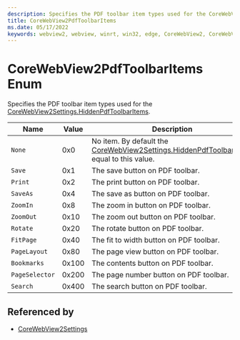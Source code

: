 ```yaml
---
description: Specifies the PDF toolbar item types used for the CoreWebView2Settings.HiddenPdfToolbarItems.
title: CoreWebView2PdfToolbarItems
ms.date: 05/17/2022
keywords: webview2, webview, winrt, win32, edge, CoreWebView2, CoreWebView2Controller, browser control, edge html, CoreWebView2PdfToolbarItems
---
```


# CoreWebView2PdfToolbarItems Enum

Specifies the PDF toolbar item types used for the [CoreWebView2Settings.HiddenPdfToolbarItems](corewebview2settings.md#hiddenpdftoolbaritems).

| Name |  Value | Description |
|--|--|--|
|`None` | 0x0  |  No item. By default the [CoreWebView2Settings.HiddenPdfToolbarItems](corewebview2settings.md#hiddenpdftoolbaritems) equal to this value.|
|`Save` | 0x1  |  The save button on PDF toolbar.|
|`Print` | 0x2  |  The print button on PDF toolbar.|
|`SaveAs` | 0x4  |  The save as button on PDF toolbar.|
|`ZoomIn` | 0x8  |  The zoom in button on PDF toolbar.|
|`ZoomOut` | 0x10  |  The zoom out button on PDF toolbar.|
|`Rotate` | 0x20  |  The rotate button on PDF toolbar.|
|`FitPage` | 0x40  |  The fit to width button on PDF toolbar.|
|`PageLayout` | 0x80  |  The page view button on PDF toolbar.|
|`Bookmarks` | 0x100  |  The contents button on PDF toolbar.|
|`PageSelector` | 0x200  |  The page number button on PDF toolbar.|
|`Search` | 0x400  |  The search button on PDF toolbar.|


## Referenced by

- [CoreWebView2Settings](corewebview2settings.md)
